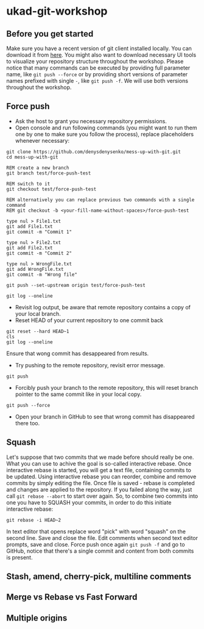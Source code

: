 # ukad-git-workshop
## Before you get started
Make sure you have a recent version of git client installed locally. You can download it from [here](https://git-scm.com/downloads).
You might also want to download necessary UI tools to visualize your repository structure throughout the workshop.
Please notice that many commands can be executed by providing full parameter name, like ```git push --force``` or by providing short versions of parameter names prefixed with single `-`, like ```git push -f```. We will use both versions throughout the workshop.

## Force push
* Ask the host to grant you necessary repository permissions.
* Open console and run following commands (you might want to run them one by one to make sure you follow the process), replace placeholders whenever necessary:
```
git clone https://github.com/denysdenysenko/mess-up-with-git.git
cd mess-up-with-git

REM create a new branch
git branch test/force-push-test

REM switch to it
git checkout test/force-push-test

REM alternatively you can replace previous two commands with a single command
REM git checkout -b <your-fill-name-without-spaces>/force-push-test

type nul > File1.txt
git add File1.txt
git commit -m "Commit 1"

type nul > File2.txt
git add File2.txt
git commit -m "Commit 2"

type nul > WrongFile.txt
git add WrongFile.txt
git commit -m "Wrong file"

git push --set-upstream origin test/force-push-test

git log --oneline
```
* Revisit log output, be aware that remote repository contains a copy of your local branch.
* Reset HEAD of your current repository to one commit back
```
git reset --hard HEAD~1
cls
git log --oneline
```
Ensure that wong commit has desappeared from results.
* Try pushing to the remote repository, revisit error message.
```
git push
```
* Forcibly push your branch to the remote repository, this will reset branch pointer to the same commit like in your local copy.
```
git push --force
```
* Open your branch in GitHub to see that wrong commit has disappeared there too.

## Squash
Let's suppose that two commits that we made before should really be one. What you can use to achive the goal is so-called interactive rebase. Once interactive rebase is started, you will get a text file, containing commits to be updated.
Using interactive rebase you can reorder, combine and remove commits by simply editing the file. Once file is saved - rebase is completed and changes are applied to the repository.
If you failed along the way, just call ```git rebase --abort``` to start over again.
So, to combine two commits into one you have to SQUASH your commits, in order to do this initiate interactive rebase:
```
git rebase -i HEAD~2
```
In text editor that opens replace word "pick" with word "squash" on the second line. Save and close the file. Edit comments when second text editor prompts, save and close.
Force push once again ```git push -f``` and go to GitHub, notice that there's a single commit and content from both commits is present.

## Stash, amend, cherry-pick, multiline comments

## Merge vs Rebase vs Fast Forward

## Multiple origins

